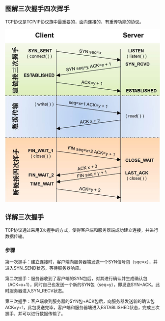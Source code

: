 
## 图解三次握手四次挥手

TCP协议是TCP/IP协议族中最重要的，面向连接的，有重传功能的协议。

![[](!)](/assets/TCP.png)

## 详解三次握手

TCP协议通过采用3次握手的方式，使得客户端和服务器端成功建立连接，并进行数据传输。

### 步骤

第一次握手：建立连接时，客户端向服务器端发送一个SYN信号包（sqe=x），并进入SYN_SEND状态，等待服务器响应。

第二次握手：服务器收到了客户端的SYN包后，对其进行确认并生成确认包（ACK=x+1），同时自己也发送一个新的SYN包（seq=y），即发送SYN+ACK。此时服务器进入SYN_RECV状态。

第三次握手：客户端收到服务器的SYN包+ACK包后，向服务器发送新的确认包ACK=y+1，此包发送完毕，客户端和服务器端进入ESTABLISHED状态，完成三次握手，并可以进行数据传输了。